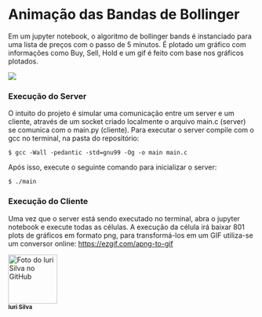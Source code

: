 # Animação das Bandas de Bollinger

Em um jupyter notebook, o algoritmo de bollinger bands é instanciado para uma lista de preços com o passo de 5 minutos. É plotado um gráfico com informações como Buy, Sell, Hold e um gif é feito com base nos gráficos plotados.

![](animation.gif)

### Execução do Server

O intuito do projeto é simular uma comunicação entre um server e um cliente, através de um socket criado localmente o arquivo main.c (server) se comunica com o main.py (cliente). Para executar o server compile com o gcc no terminal, na pasta do repositório:

```
$ gcc -Wall -pedantic -std=gnu99 -Og -o main main.c
```
Após isso, execute o seguinte comando para inicializar o server:

```
$ ./main
```

### Execução do Cliente

Uma vez que o server está sendo executado no terminal, abra o jupyter notebook e execute todas as células. A execução da célula irá baixar 801 plots de gráficos em formato png, para transformá-los em um GIF utiliza-se um conversor online: https://ezgif.com/apng-to-gif

<td align="center">
      <a href="#">
        <img src="https://avatars3.githubusercontent.com/u/31936044" width="100px;" alt="Foto do Iuri Silva no GitHub"/><br>
        <sub>
          <b>Iuri Silva</b>
        </sub>
      </a>
    </td>
    <td align="center">
      <a href="#">
